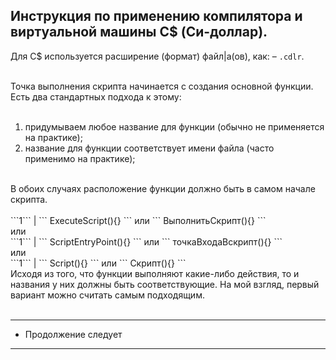 Инструкция по применению компилятора и виртуальной машины C$ (Си-доллар).
-
Для C$ используется расширение (формат) файл|а(ов), как: – `.cdlr`.<br><br>

Точка выполнения скрипта начинается с создания основной функции. Есть два стандартных подхода к этому:<br>
<br>
1) придумываем любое название для функции (обычно не применяется на практике);<br>
2) название для функции соответствует имени файла (часто применимо на практике);<br>
<br>
В обоих случаях расположение функции должно быть в самом начале скрипта.<br>
<br>
```1``` | ``` ExecuteScript(){} ``` или ``` ВыполнитьСкрипт(){} ``` <br>
или <br>
```1``` | ``` ScriptEntryPoint(){} ``` или  ``` точкаВходаВскрипт(){} ``` <br>
или<br>
```1``` | ``` Script(){} ``` или ``` Скрипт(){} ``` <br>
Исходя из того, что функции выполняют какие-либо действия, то и названия у них должны быть соответствующие. На мой взгляд, первый вариант можно считать самым подходящим. <br>
<br>

---------------------
* Продолжение следует
---------------------
